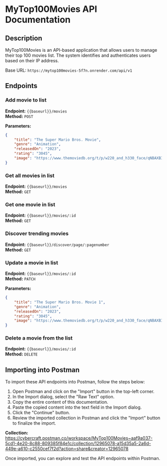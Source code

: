 # MyTop100Movies API Documentation

## Description

MyTop100Movies is an API-based application that allows users to manage their top 100 movies list. The system identifies and authenticates users based on their IP address.

Base URL: `https://mytop100movies-5f7n.onrender.com/api/v1`

## Endpoints

### Add movie to list

**Endpoint:** `{{baseurl}}/movies`\
**Method:** `POST`

**Parameters:**
```json
{
    "title": "The Super Mario Bros. Movie",
    "genre": "Animation",
    "releasedOn": "2023",
    "rating": "3045",
    "image": "https://www.themoviedb.org/t/p/w220_and_h330_face/qNBAXBIQlnOThrVvA6mA2B5ggV6.jpg"
}
```

### Get all movies in list

**Endpoint:** `{{baseurl}}/movies`\
**Method:** `GET`

### Get one movie in list

**Endpoint:** `{{baseurl}}/movies/:id`\
**Method:** `GET`

### Discover trending movies

**Endpoint:** `{{baseurl}}/discover/page/:pagenumber`\
**Method:** `GET`

### Update a movie in list

**Endpoint:** `{{baseurl}}/movies/:id`\
**Method:** `PATCH`

**Parameters:**
```json
{
    "title": "The Super Mario Bros. Movie 1",
    "genre": "Animation",
    "releasedOn": "2023",
    "rating": "3045",
    "image": "https://www.themoviedb.org/t/p/w220_and_h330_face/qNBAXBIQlnOThrVvA6mA2B5ggV6.jpg"
}
```

### Delete a movie from the list

**Endpoint:** `{{baseurl}}/movies/:id`\
**Method:** `DELETE`

## Importing into Postman

To import these API endpoints into Postman, follow the steps below:

1. Open Postman and click on the "Import" button in the top-left corner.
2. In the Import dialog, select the "Raw Text" option.
3. Copy the entire content of this documentation.
4. Paste the copied content into the text field in the Import dialog.
5. Click the "Continue" button.
6. Review the imported collection in Postman and click the "Import" button to finalize the import.

**Collection:** https://cybercraft.postman.co/workspace/MyTop100Movies~aaf9a037-5cd1-4e20-8c88-809385f84e1c/collection/12965078-a15d35a5-2a6d-449e-a610-c2550cef7f2d?action=share&creator=12965078

Once imported, you can explore and test the API endpoints within Postman.